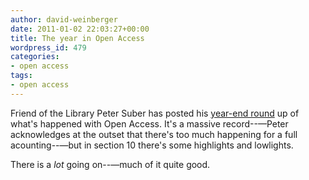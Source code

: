 ```yaml
---
author: david-weinberger
date: 2011-01-02 22:03:27+00:00
title: The year in Open Access
wordpress_id: 479
categories:
- open access
tags:
- open access
---
```


Friend of the Library Peter Suber has posted his [year-end round](http://www.earlham.edu/~peters/fos/newsletter/01-02-11.htm#2010) up of what's happened with Open Access. It's a massive record--—Peter acknowledges at the outset that there's too much happening for a full acounting--—but in section 10 there's some highlights and lowlights.

There is a _lot_ going on--—much of it quite good.
